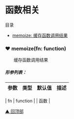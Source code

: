 # 函数相关

<span id="top">目录</span>
* [ memoize: 缓存函数调用结果](#memoize)


### <span id="memoize">♥ memoize(fn: function)</span>
&emsp;&emsp;缓存函数调用结果

##### 形参列表：
| 参数 | 类型  |  默认值         | 描述 |
| :--- | :---- | :------------- |:---- |

| fn | function |  | 函数 |





[▲ 回顶部](#top)